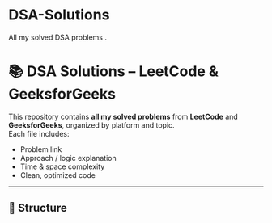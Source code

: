 # DSA-Solutions
All my solved DSA problems .

# 📚 DSA Solutions – LeetCode & GeeksforGeeks

This repository contains **all my solved problems** from **LeetCode** and **GeeksforGeeks**, organized by platform and topic.  
Each file includes:
- Problem link
- Approach / logic explanation
- Time & space complexity
- Clean, optimized code

---

## 📂 Structure

